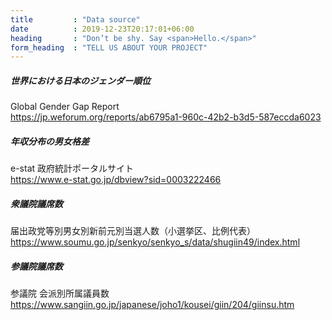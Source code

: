 ```yaml
---
title         : "Data source"
date          : 2019-12-23T20:17:01+06:00
heading       : "Don’t be shy. Say <span>Hello.</span>"
form_heading  : "TELL US ABOUT YOUR PROJECT"
---
```


##### 世界における日本のジェンダー順位

Global Gender Gap Report  
https://jp.weforum.org/reports/ab6795a1-960c-42b2-b3d5-587eccda6023

##### 年収分布の男女格差

e-stat 政府統計ポータルサイト  
https://www.e-stat.go.jp/dbview?sid=0003222466

##### 衆議院議席数

届出政党等別男女別新前元別当選人数（小選挙区、比例代表）  
https://www.soumu.go.jp/senkyo/senkyo_s/data/shugiin49/index.html

##### 参議院議席数 

参議院 会派別所属議員数  
https://www.sangiin.go.jp/japanese/joho1/kousei/giin/204/giinsu.htm

